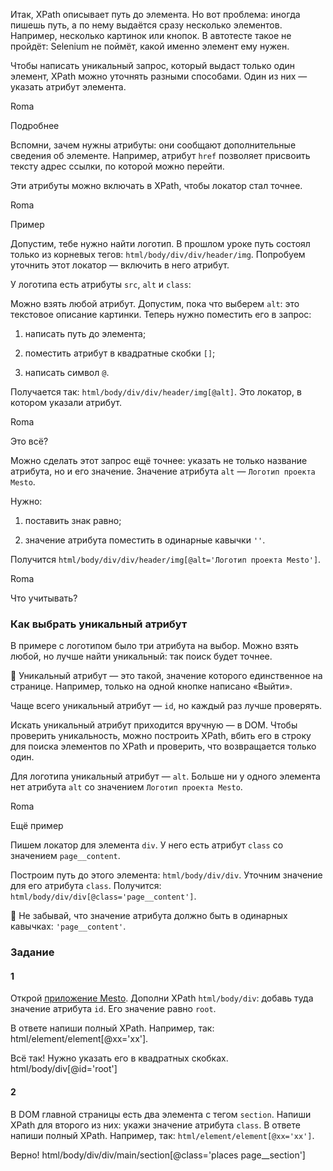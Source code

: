 Итак, XPath описывает путь до элемента. Но вот проблема: иногда пишешь путь, а по нему выдаётся сразу несколько элементов. Например, несколько картинок или кнопок. В автотесте такое не пройдёт: Selenium не поймёт, какой именно элемент ему нужен.

Чтобы написать уникальный запрос, который выдаст только один элемент, XPath можно уточнять разными способами. Один из них — указать атрибут элемента.

Roma

Подробнее

Вспомни, зачем нужны атрибуты: они сообщают дополнительные сведения об элементе. Например, атрибут `href` позволяет присвоить тексту адрес ссылки, по которой можно перейти.

Эти атрибуты можно включать в XPath, чтобы локатор стал точнее.

Roma

Пример

Допустим, тебе нужно найти логотип. В прошлом уроке путь состоял только из корневых тегов: `html/body/div/div/header/img`. Попробуем уточнить этот локатор — включить в него атрибут.

У логотипа есть атрибуты `src`, `alt` и `class`:

Можно взять любой атрибут. Допустим, пока что выберем `alt`: это текстовое описание картинки. Теперь нужно поместить его в запрос:

1) написать путь до элемента;

2) поместить атрибут в квадратные скобки `[]`;

3) написать символ `@`.

Получается так: `html/body/div/div/header/img[@alt]`. Это локатор, в котором указали атрибут.

Roma

Это всё?

Можно сделать этот запрос ещё точнее: указать не только название атрибута, но и его значение. Значение атрибута `alt` — `Логотип проекта Mesto`.

Нужно:

1) поставить знак равно;

2) значение атрибута поместить в одинарные кавычки `''`.

Получится `html/body/div/div/header/img[@alt='Логотип проекта Mesto']`.

Roma

Что учитывать?

### Как выбрать уникальный атрибут

В примере с логотипом было три атрибута на выбор. Можно взять любой, но лучше найти уникальный: так поиск будет точнее.

📌 Уникальный атрибут — это такой, значение которого единственное на странице. Например, только на одной кнопке написано «Выйти».

Чаще всего уникальный атрибут — `id`, но каждый раз лучше проверять.

Искать уникальный атрибут приходится вручную — в DOM. Чтобы проверить уникальность, можно построить XPath, вбить его в строку для поиска элементов по XPath и проверить, что возвращается только один.

Для логотипа уникальный атрибут — `alt`. Больше ни у одного элемента нет атрибута `alt` со значением `Логотип проекта Mesto`.

Roma

Ещё пример

Пишем локатор для элемента `div`. У него есть атрибут `class` со значением `page__content`.

Построим путь до этого элемента: `html/body/div/div`. Уточним значение для его атрибута `class`. Получится: `html/body/div/div[@class='page__content']`.

📌 Не забывай, что значение атрибута должно быть в одинарных кавычках: `'page__content'`.

### Задание
#### 1
Открой [приложение Mesto](https://qa-mesto.praktikum-services.ru/). Дополни XPath `html/body/div`: добавь туда значение атрибута `id`. Его значение равно `root`.

В ответе напиши полный XPath. Например, так: html/element/element[@xx='xx'].

Всё так! Нужно указать его в квадратных скобках.
html/body/div[@id='root']

#### 2 
В DOM главной страницы есть два элемента с тегом `section`. Напиши XPath для второго из них: укажи значение атрибута `class`. В ответе напиши полный XPath. Например, так: `html/element/element[@xx='xx']`.

Верно!
html/body/div/div/main/section[@class='places page__section']
